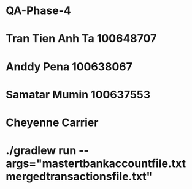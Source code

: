 # QA-Phase-4

# Tran Tien Anh Ta  100648707
# Anddy Pena        100638067
# Samatar Mumin     100637553     
# Cheyenne Carrier  

# ./gradlew run --args="mastertbankaccountfile.txt mergedtransactionsfile.txt"
